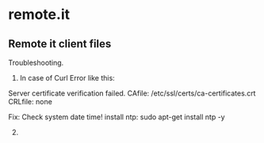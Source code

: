 # remote.it
Remote it client files
---


Troubleshooting.

1. In case of Curl Error like this:

Server certificate verification failed. CAfile: /etc/ssl/certs/ca-certificates.crt CRLfile: none

Fix: Check system date time! 
install ntp: sudo apt-get install ntp -y

2. 
